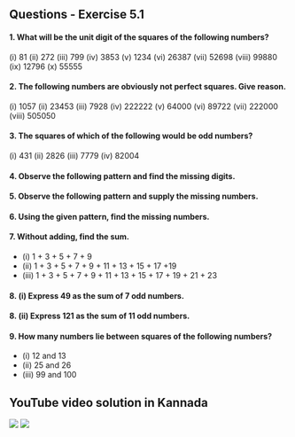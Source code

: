## Questions - Exercise 5.1
#### 1. What will be the unit digit of the squares of the following numbers?
(i) 81 
(ii) 272 
(iii) 799 
(iv) 3853
(v) 1234 
(vi) 26387 
(vii) 52698 
(viii) 99880
(ix) 12796 
(x) 55555
#### 2. The following numbers are obviously not perfect squares. Give reason.
(i) 1057 
(ii) 23453 
(iii) 7928 
(iv) 222222
(v) 64000 
(vi) 89722 
(vii) 222000 
(viii) 505050
#### 3. The squares of which of the following would be odd numbers?
(i) 431 
(ii) 2826 
(iii) 7779 
(iv) 82004
#### 4. Observe the following pattern and find the missing digits.
#### 5. Observe the following pattern and supply the missing numbers.
#### 6. Using the given pattern, find the missing numbers.
#### 7. Without adding, find the sum. 
* (i) 1 + 3 + 5 + 7 + 9
* (ii) 1 + 3 + 5 + 7 + 9 + 11 + 13 + 15 + 17 +19
* (iii) 1 + 3 + 5 + 7 + 9 + 11 + 13 + 15 + 17 + 19 + 21 + 23
#### 8. (i) Express 49 as the sum of 7 odd numbers.
#### 8. (ii) Express 121 as the sum of 11 odd numbers.
#### 9. How many numbers lie between squares of the following numbers?
* (i) 12 and 13 
* (ii) 25 and 26 
* (iii) 99 and 100

## YouTube video solution in Kannada 
[![](https://img.youtube.com/vi/Wv2Gzu_AefQ/0.jpg)](https://www.youtube.com/watch?v=Wv2Gzu_AefQ)
[![](https://img.youtube.com/vi/33fDjkJ57c8/0.jpg)](https://www.youtube.com/watch?v=33fDjkJ57c8)

